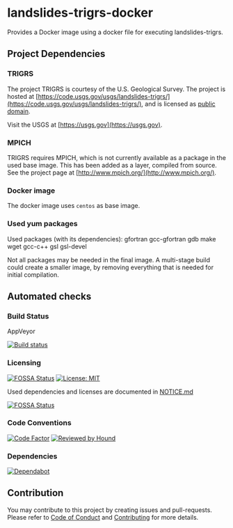 # landslides-trigrs-docker
Provides a Docker image using a docker file for executing landslides-trigrs.

## Project Dependencies

### TRIGRS

The project TRIGRS is courtesy of the U.S. Geological Survey. The project is hosted at [https://code.usgs.gov/usgs/landslides-trigrs/](https://code.usgs.gov/usgs/landslides-trigrs/), and is licensed as [public domain](https://code.usgs.gov/usgs/landslides-trigrs/blob/master/LICENSE.md).

Visit the USGS at [https://usgs.gov](https://usgs.gov).

### MPICH

TRIGRS requires MPICH, which is not currently available as a package in the used base image. This has been added as a layer, compiled from source. See the project page at [http://www.mpich.org/](http://www.mpich.org/).

### Docker image
The docker image uses `centos` as base image.

### Used yum packages
Used packages (with its dependencies):
gfortran gcc-gfortran gdb make wget gcc-c++ gsl gsl-devel

Not all packages may be needed in the final image. A multi-stage build could create a smaller image, by removing everything that is needed for initial compilation.

## Automated checks
### Build Status
AppVeyor

[![Build status](https://ci.appveyor.com/api/projects/status/23o9temke1x1p3u3?svg=true)](https://ci.appveyor.com/project/mrck/landslides-trigrs-docker)

### Licensing
[![FOSSA Status](https://app.fossa.io/api/projects/git%2Bgithub.com%2Fmrck%2Flandslides-trigrs-docker.svg?type=shield)](https://app.fossa.io/projects/git%2Bgithub.com%2Fmrck%2Flandslides-trigrs-docker?ref=badge_shield)
[![License: MIT](https://img.shields.io/badge/License-MIT-brightgreen.svg)](https://opensource.org/licenses/MIT)

Used dependencies and licenses are documented in [NOTICE.md](NOTICE.md)

[![FOSSA Status](https://app.fossa.com/api/projects/git%2Bgithub.com%2Fmrck%2Flandslides-trigrs-docker.svg?type=large)](https://app.fossa.com/projects/git%2Bgithub.com%2Fmrck%2Flandslides-trigrs-docker?ref=badge_large)

### Code Conventions
[![Code Factor](https://www.codefactor.io/repository/github/mrck/landslides-trigrs-docker/badge?style=plastic)](https://www.codefactor.io/repository/github/mrck/landslides-trigrs-docker/badge?style=plastic)
[![Reviewed by Hound](https://img.shields.io/badge/Reviewed_by-Hound-8E64B0.svg)](https://houndci.com)

### Dependencies
[![Dependabot](https://badgen.net/badge/Dependabot/enabled/green?icon=dependabot)](https://dependabot.com/)

## Contribution

You may contribute to this project by creating issues and pull-requests. Please refer to [Code of Conduct](CODE_OF_CONDUCT.md) and [Contributing](CONTRIBUTING.md) for more details.

